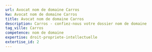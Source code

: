 ```yaml
---
url: Avocat nom de domaine Carros
kw: Avocat nom de domaine Carros
title: Avocat nom de domaine Carros
description: Carros - confiez-nous votre dossier nom de domaine
tag_ville: Carros
competence: nom de domaine
expertise: droit-propriete-intellectuelle
extertise_id: 2
---
```

